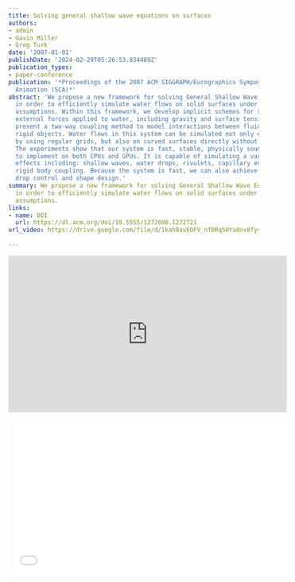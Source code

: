 ```yaml
---
title: Solving general shallow wave equations on surfaces
authors:
- admin
- Gavin Miller
- Greg Turk
date: '2007-01-01'
publishDate: '2024-02-29T05:26:53.834489Z'
publication_types:
- paper-conference
publication: '*Proceedings of the 2007 ACM SIGGRAPH/Eurographics Symposium on Computer
  Animation (SCA)*'
abstract: 'We propose a new framework for solving General Shallow Wave Equations (GSWE)
  in order to efficiently simulate water flows on solid surfaces under shallow wave
  assumptions. Within this framework, we develop implicit schemes for solving the
  external forces applied to water, including gravity and surface tension. We also
  present a two-way coupling method to model interactions between fluid and floating
  rigid objects. Water flows in this system can be simulated not only on planar surfaces
  by using regular grids, but also on curved surfaces directly without surface parametrization.
  The experiments show that our system is fast, stable, physically sound, and straightforward
  to implement on both CPUs and GPUs. It is capable of simulating a variety of water
  effects including: shallow waves, water drops, rivulets, capillary events and fluid/floating
  rigid body coupling. Because the system is fast, we can also achieve real-time water
  drop control and shape design.'
summary: We propose a new framework for solving General Shallow Wave Equations (GSWE)
  in order to efficiently simulate water flows on solid surfaces under shallow wave
  assumptions. 
links:
- name: DOI
  url: https://dl.acm.org/doi/10.5555/1272690.1272721 
url_video: https://drive.google.com/file/d/1kah8avEOFV_nfDRq50Ya8nv8fysxfi8k/view
  
---
```


<p align="center">
<iframe width="560" height="315" src="https://www.youtube.com/embed/VUdtEHA5IOM?si=aSeXvzp1m4Mis06a" title="YouTube video player" frameborder="0" allow="accelerometer; autoplay; clipboard-write; encrypted-media; gyroscope; picture-in-picture; web-share" allowfullscreen></iframe>
</p>
<p align="center">
<iframe width="560" height="315" src="//player.bilibili.com/player.html?aid=425272507&bvid=BV1K3411H7Xw&cid=563643438&p=1" scrolling="no" border="0" frameborder="no" framespacing="0" allowfullscreen="true"> </iframe>
</p>
